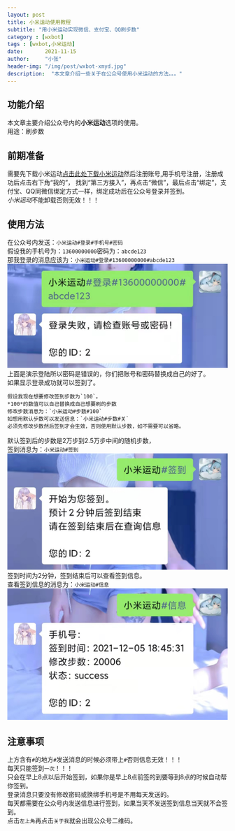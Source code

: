 ```yaml
---
layout: post
title: 小米运动使用教程
subtitle: "用小米运动实现微信、支付宝、QQ刷步数"
category : [wxbot]
tags : [wxbot,小米运动]
date:       2021-11-15
author:     "小张"
header-img: "/img/post/wxbot-xmyd.jpg"
description:  "本文章介绍一些关于在公众号使用小米运动的方法。。。"
---
```


## 功能介绍
本文章主要介绍公众号内的**小米运动**选项的使用。  
用途：刷步数  
  
## 前期准备
需要先下载小米运动[点击此处下载小米运动](https://app.xiaomi.com/details?id=com.xiaomi.hm.health)然后注册账号,用手机号注册，注册成功后点击右下角“我的”， 找到“第三方接入”，再点击“微信”，最后点击“绑定”，支付宝、QQ同微信绑定方式一样，绑定成功后在公众号登录并签到。  
*小米运动*不能卸载否则无效！！！  
  
## 使用方法
在公众号内发送：`小米运动#登录#手机号#密码`  
假设我的手机号为：`13600000000`密码为：`abcde123`  
那我登录的消息应该为：`小米运动#登录#13600000000#abcde123`  
![login](/img/post/wxbot_xmyd_login.jpg)
上面是演示登陆所以密码是错误的，你们把账号和密码替换成自己的好了。  
如果显示登录成功就可以签到了。  
```txt
假设我现在想要修改签到步数为`100`。  
*100*的数值可以自己替换成自己想要刷的步数  
修改步数消息为：`小米运动#步数#100`  
如想用默认步数可以发送信息：`小米运动#步数#关`  
必须先修改步数然后签到才会生效，否则使用默认步数，如不需要可以省略。
```
默认签到后的步数是2万步到2.5万步中间的随机步数，  
签到消息为：`小米运动#签到`  
![login](/img/post/wxbot_xmyd_qd.jpg)
签到时间为2分钟，签到结束后可以查看签到信息。  
查看签到信息的消息为：`小米运动#信息`  
![login](/img/post/wxbot_xmyd_xx.jpg)
  
## 注意事项
上方含有`#`的地方`#`发送消息的时候必须带上`#`否则信息无效！！！  
每天只能签到`一次`！！！  
只会在早上8点以后开始签到，如果你是早上8点前签的到要等到8点的时候自动帮你签到。  
登录消息只要没有修改密码或换绑手机号是不用每天发送的。  
每天都需要在公众号内发送信息进行签到，如果当天不发送签到信息当天就不会签到。  
点击`左上角`再点击`关于我`就会出现公众号二维码。